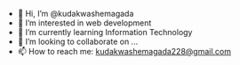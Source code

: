 - 👋 Hi, I’m @kudakwashemagada
- 👀 I’m interested in web development 
- 🌱 I’m currently learning Information Technology
- 💞️ I’m looking to collaborate on ...
- 📫 How to reach me: kudakwashemagada228@gmail.com 

<!---
kudakwashemagada228/kudakwashemagada228 is a ✨ special ✨ repository because its `README.md` (this file) appears on your GitHub profile.
You can click the Preview link to take a look at your changes.
--->
